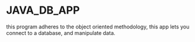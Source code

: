 # JAVA_DB_APP
this program adheres to the object oriented methodology, this app lets you connect to a database, and manipulate data.
